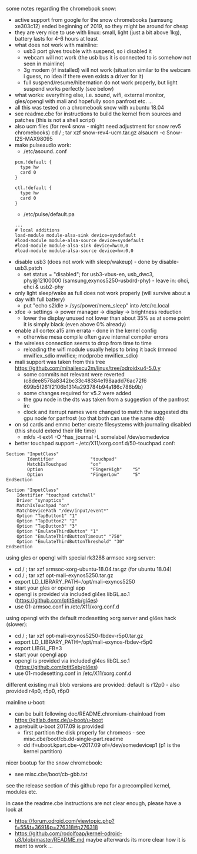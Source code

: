 some notes regarding the chromebook snow:

- active support from google for the snow chromebooks (samsung xe303c12) ended beginning of 2019, so they might be around for cheap
- they are very nice to use with linux: small, light (just a bit above 1kg), battery lasts for 4-6 hours at least
- what does not work with mainline:
  - usb3 port gives trouble with suspend, so i disabled it
  - webcam will not work (the usb bus it is connected to is somehow not seen in mainline)
  - 3g modem (if installed) will not work (situation similar to the webcam i guess, no idea if there even exists a driver for it)
  - full suspend/resume/hibernation do not work properly, but light suspend works perfectly (see below)
- what works: everything else, i.e. sound, wifi, external monitor, gles/opengl with mali and hopefully soon panfrost etc. ...
- all this was tested on a chromebook snow with xubuntu 18.04
- see readme.cbe for instructions to build the kernel from sources and patches (this is not a shell script)
- also ucm files (for rev4 snow - might need adjustment for snow rev5 chromebooks)
  cd / ; tar xzf snow-rev4-ucm.tar.gz
  alsaucm -c Snow-I2S-MAX98095
- make pulseaudio work:
  - /etc/asound..conf
  ```
  pcm.!default {
	type hw
	card 0
  }

  ctl.!default {
	type hw           
	card 0
  }
  ```
  - /etc/pulse/default.pa
  ```
  ...
  # local additions
  load-module module-alsa-sink device=sysdefault
  #load-module module-alsa-source device=sysdefault
  #load-module module-alsa-sink device=hw:0,0
  #load-module module-alsa-source device=hw:0,0  
  ```
- disable usb3 (does not work with sleep/wakeup) - done by disable-usb3.patch
  - set status = "disabled"; for usb3-vbus-en, usb_dwc3, phy@12100000 (samsung,exynos5250-usbdrd-phy) - leave in: ohci, ehci & usb2-phy
- only light sleep/wake as full does not work properly (will survive about a day with full battery)
  - put "echo s2idle > /sys/power/mem_sleep" into /etc/rc.local
- xfce -> settings -> power manager -> display -> brightness reduction
  - lower the display unused not lower than about 35% as at some point it is simply black (even above 0% already)
- enable all cortex a15 arm errata - done in the kernel config
  - otherwise mesa compile often gave internal compiler errors
- the wireless connection seems to drop from time to time
  - reloading the wifi module usually helps to bring it back (rmmod mwifiex_sdio mwifiex; modprobe mwifiex_sdio)
- mali support was taken from this tree https://github.com/mihailescu2m/linux/tree/odroidxu4-5.0.y
  - some commits not relevant were reverted (c8dee8578a8342bc33c48384e198aadd76ac72f6 699b5f261f2106b1314a293784b94a186c786b9b)
  - some changes required for v5.2 were added
  - the gpu node in the dts was taken from a suggestion of the panfrost irc
  - clock and iterrupt names were changed to match the suggested dts gpu node for panfrost (so that both can use the same dtb)
- on sd cards and emmc better create filesystems with journaling disabled (this should extend their life time)
  - mkfs -t ext4 -O ^has_journal -L somelabel /dev/somedevice
- better touchpad support - /etc/X11/xorg.conf.d/50-touchpad.conf:
```
Section "InputClass"
        Identifier              "touchpad"
        MatchIsTouchpad         "on"
        Option                  "FingerHigh"    "5"
        Option                  "FingerLow"     "5"
EndSection

Section "InputClass"
	Identifier "touchpad catchall"
	Driver "synaptics"
	MatchIsTouchpad "on"
	MatchDevicePath "/dev/input/event*"
	Option "TapButton1" "1"
	Option "TapButton2" "2"
	Option "TapButton3" "3"
	Option "EmulateThirdButton" "1"
	Option "EmulateThirdButtonTimeout" "750"
	Option "EmulateThirdButtonThreshold" "30"
EndSection
```

using gles or opengl with special rk3288 armsoc xorg server:
- cd / ; tar xzf armsoc-xorg-ubuntu-18.04.tar.gz (for ubuntu 18.04)
- cd / ; tar xzf opt-mali-exynos5250.tar.gz
- export LD_LIBRARY_PATH=/opt/mali-exynos5250
- start your gles or opengl app
- opengl is provided via included gl4es libGL.so.1 (https://github.com/ptitSeb/gl4es)
- use 01-armsoc.conf in /etc/X11/xorg.conf.d

using opengl with the default modesetting xorg server and gl4es hack (slower):
- cd / ; tar xzf opt-mali-exynos5250-fbdev-r5p0.tar.gz
- export LD_LIBRARY_PATH=/opt/mali-exynos-fbdev-r5p0
- export LIBGL_FB=3
- start your opengl app
- opengl is provided via included gl4es libGL.so.1 (https://github.com/ptitSeb/gl4es)
- use 01-modesetting.conf in /etc/X11/xorg.conf.d

different existing mali blob versions are provided: default is r12p0 - also provided r4p0, r5p0, r6p0

mainline u-boot:
- can be built following doc/README.chromium-chainload from https://gitlab.denx.de/u-boot/u-boot
- a prebuilt u-boot 2017.09 is provided
  - first partition the disk properly for chromeos - see misc.cbe/boot/cb.dd-single-part.readme
  - dd if=uboot.kpart.cbe-v2017.09 of=/dev/somedevicep1 (p1 is the kernel partition)

nicer bootup for the snow chromebook:
- see misc.cbe/boot/cb-gbb.txt

see the release section of this github repo for a precompiled kernel, modules etc.

in case the readme.cbe instructions are not clear enough, please have a look at
- https://forum.odroid.com/viewtopic.php?f=55&t=3691&p=276318#p276318
- https://github.com/rodolfoap/kernel-odroid-u3/blob/master/README.md
maybe afterwards its more clear how it is ment to work ...
